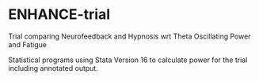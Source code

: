 # ENHANCE-trial
Trial comparing Neurofeedback and Hypnosis wrt Theta Oscillating Power and Fatigue

Statistical programs using Stata Version 16 to calculate power for the trial including annotated output. 
